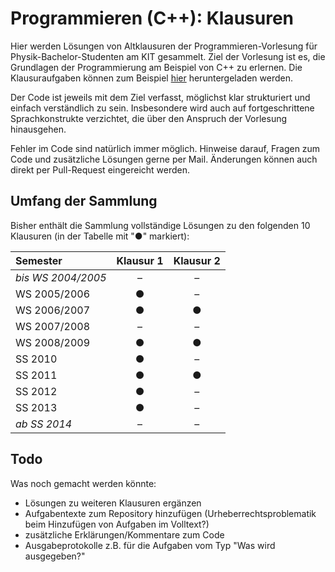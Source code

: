 # Programmieren (C++): Klausuren

Hier werden Lösungen von Altklausuren der Programmieren-Vorlesung für Physik-Bachelor-Studenten am KIT gesammelt. Ziel der Vorlesung ist es, die Grundlagen der Programmierung am Beispiel von C++ zu erlernen. Die Klausuraufgaben können zum Beispiel [hier](http://physik.leech.it/pub/C++/Klausuren/) heruntergeladen werden.

Der Code ist jeweils mit dem Ziel verfasst, möglichst klar strukturiert und einfach verständlich zu sein. Insbesondere wird auch auf fortgeschrittene Sprachkonstrukte verzichtet, die über den Anspruch der Vorlesung hinausgehen.

Fehler im Code sind natürlich immer möglich. Hinweise darauf, Fragen zum Code und zusätzliche Lösungen gerne per Mail. Änderungen können auch direkt per Pull-Request eingereicht werden.

## Umfang der Sammlung

Bisher enthält die Sammlung vollständige Lösungen zu den folgenden 10 Klausuren (in der Tabelle mit "●" markiert):

Semester            | Klausur 1 | Klausur 2
:------------------ | :-------: | :-------:
*bis WS 2004/2005*  | –         | –
WS 2005/2006        | ●         | –
WS 2006/2007        | ●         | ●
WS 2007/2008        | –         | –
WS 2008/2009        | ●         | ●
SS 2010             | ●         | –
SS 2011             | ●         | ●
SS 2012             | ●         | –
SS 2013             | ●         | –
*ab SS 2014*        | –         | –

## Todo

Was noch gemacht werden könnte:

-   Lösungen zu weiteren Klausuren ergänzen
-   Aufgabentexte zum Repository hinzufügen (Urheberrechtsproblematik beim Hinzufügen von Aufgaben im Volltext?)
-   zusätzliche Erklärungen/Kommentare zum Code
-   Ausgabeprotokolle z.B. für die Aufgaben vom Typ "Was wird ausgegeben?"
